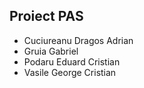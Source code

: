## **Proiect PAS**

- Cuciureanu Dragos Adrian
- Gruia Gabriel
- Podaru Eduard Cristian
- Vasile George Cristian
